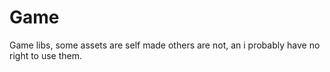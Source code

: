 # Game
Game libs, some assets are self made others are not, an i probably have no right to use them.
